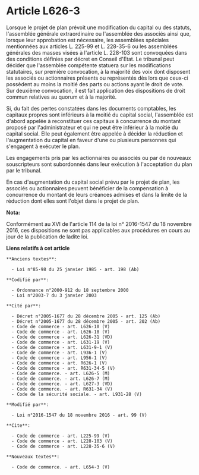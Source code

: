 # Article L626-3

Lorsque le projet de plan prévoit une modification du capital ou des statuts, l'assemblée générale extraordinaire ou
l'assemblée des associés ainsi que, lorsque leur approbation est nécessaire, les assemblées spéciales mentionnées aux
articles L. 225-99 et L. 228-35-6 ou les assemblées générales des masses visées à l'article L. 228-103 sont convoquées dans
des conditions définies par décret en Conseil d'Etat. Le tribunal peut décider que l'assemblée compétente statuera sur les
modifications statutaires, sur première convocation, à la majorité des voix dont disposent les associés ou actionnaires
présents ou représentés dès lors que ceux-ci possèdent au moins la moitié des parts ou actions ayant le droit de vote. Sur
deuxième convocation, il est fait application des dispositions de droit commun relatives au quorum et à la majorité. 

Si, du fait des pertes constatées dans les documents comptables, les capitaux propres sont inférieurs à la moitié du capital
social, l'assemblée est d'abord appelée à reconstituer ces capitaux à concurrence du montant proposé par l'administrateur et
qui ne peut être inférieur à la moitié du capital social. Elle peut également être appelée à décider la réduction et
l'augmentation du capital en faveur d'une ou plusieurs personnes qui s'engagent à exécuter le plan. 

Les engagements pris par les actionnaires ou associés ou par de nouveaux souscripteurs sont subordonnés dans leur exécution à
l'acceptation du plan par le tribunal. 

En cas d'augmentation du capital social prévu par le projet de plan, les associés ou actionnaires peuvent bénéficier de la
compensation à concurrence du montant de leurs créances admises et dans la limite de la réduction dont elles sont l'objet
dans le projet de plan.

**Nota:**

Conformément au XVI de l'article 114 de la loi n° 2016-1547 du 18 novembre 2016, ces dispositions ne sont pas applicables aux
procédures en cours au jour de la publication de ladite loi.

**Liens relatifs à cet article**

	**Anciens textes**:

	  - Loi n°85-98 du 25 janvier 1985 - art. 198 (Ab)

	**Codifié par**:

	  - Ordonnance n°2000-912 du 18 septembre 2000
	  - Loi n°2003-7 du 3 janvier 2003

	**Cité par**:

	  - Décret n°2005-1677 du 28 décembre 2005 - art. 125 (Ab)
	  - Décret n°2005-1677 du 28 décembre 2005 - art. 202 (Ab)
	  - Code de commerce - art. L626-10 (V)
	  - Code de commerce - art. L626-18 (V)
	  - Code de commerce - art. L626-31 (VD)
	  - Code de commerce - art. L631-19 (V)
	  - Code de commerce - art. L631-9-1 (V)
	  - Code de commerce - art. L936-1 (V)
	  - Code de commerce - art. L956-1 (V)
	  - Code de commerce - art. R626-1 (V)
	  - Code de commerce - art. R631-34-5 (V)
	  - Code de commerce. - art. L626-5 (M)
	  - Code de commerce. - art. L626-7 (M)
	  - Code de commerce. - art. L627-3 (VD)
	  - Code de commerce. - art. R631-34 (V)
	  - Code de la sécurité sociale. - art. L931-28 (V)

	**Modifié par**:

	  - Loi n°2016-1547 du 18 novembre 2016 - art. 99 (V)

	**Cite**:

	  - Code de commerce - art. L225-99 (V)
	  - Code de commerce - art. L228-103 (V)
	  - Code de commerce - art. L228-35-6 (V)

	**Nouveaux textes**:

	  - Code de commerce. - art. L654-3 (V)
